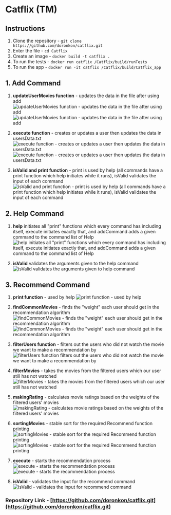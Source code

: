 # Catflix (TM)

## Instructions

1. Clone the repository - ```git clone https://github.com/doronkon/catflix.git```
2. Enter the file - ```cd Catflix```
3. Create an image - ```docker build -t catflix .```
4. To run the tests - ```docker run catflix /Catflix/build/runTests```
5. To run the app - ```docker run -it catflix /Catflix/build/Catflix_app```

## 1. Add Command

1. **updateUserMovies function** - updates the data in the file after using add
![updateUserMovies function - updates the data in the file after using add](./photos/add-1.png)
![updateUserMovies function - updates the data in the file after using add](./photos/add-2.png)

2. **execute function** - creates or updates a user then updates the data in usersData.txt
![execute function - creates or updates a user then updates the data in usersData.txt](./photos/add-3.png)
![execute function - creates or updates a user then updates the data in usersData.txt](./photos/add-4.png)

3. **isValid and print function** - print is used by help (all commands have a print function which help initiates while it runs), isValid validates the input of each command
![isValid and print function - print is used by help (all commands have a print function which help initiates while it runs), isValid validates the input of each command](./photos/add-5.png)

## 2. Help Command

1. **help** initiates all "print" functions which every command has including itself, execute initiates exactly that, and addCommand adds a given command to the command list of Help
![help initiates all "print" functions which every command has including itself, execute initiates exactly that, and addCommand adds a given command to the command list of Help](./photos/help-1.png)

2. **isValid** validates the arguments given to the help command
![isValid validates the arguments given to help command](./photos/help-2.png)

## 3. Recommend Command

1. **print function** - used by help
![print function - used by help](./photos/reco-1.png)

2. **findCommonMovies** - finds the "weight" each user should get in the recommendation algorithm
![findCommonMovies - finds the "weight" each user should get in the recommendation algorithm](./photos/reco-2.png)
![findCommonMovies - finds the "weight" each user should get in the recommendation algorithm](./photos/reco-3.png)

3. **filterUsers function** - filters out the users who did not watch the movie we want to make a recommendation by
![filterUsers function filters out the users who did not watch the movie we want to make a recommendation by](./photos/reco-4.png)

4. **filterMovies** - takes the movies from the filtered users which our user still has not watched
![filterMovies - takes the movies from the filtered users which our user still has not watched](./photos/reco-5.png)

5. **makingRating** - calculates movie ratings based on the weights of the filtered users' movies
![makingRating - calculates movie ratings based on the weights of the filtered users' movies](./photos/reco-6.png)

6. **sortingMovies** - stable sort for the required Recommend function printing
![sortingMovies - stable sort for the required Recommend function printing](./photos/reco-7.png)
![sortingMovies - stable sort for the required Recommend function printing](./photos/reco-8.png)

7. **execute** - starts the recommendation process
![execute - starts the recommendation process](./photos/reco-9.png)
![execute - starts the recommendation process](./photos/reco-10.png)

8. **isValid** - validates the input for the recommend command
![isValid - validates the input for recommend command](./photos/reco-11.png)

### Repository Link - [https://github.com/doronkon/catflix.git](https://github.com/doronkon/catflix.git)

